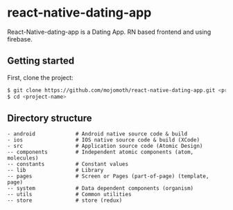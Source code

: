 # react-native-dating-app

React-Native-dating-app is a Dating App. RN based frontend and using firebase.


## Getting started

First, clone the project:

```bash
$ git clone https://github.com/mojomoth/react-native-dating-app.git <project-name>
$ cd <project-name>
```

## Directory structure

```
- android             # Android native source code & build
- ios                 # IOS native source code & build (XCode)
- src                 # Application source code (Atomic Design)
-- components         # Independent atomic components (atom, molecules)
-- constants          # Constant values
-- lib                # Library
-- pages              # Screen or Pages (part-of-page) (template, page)
-- system             # Data dependent components (organism)
-- utils              # Common utilities
-- store              # store (redux)
```